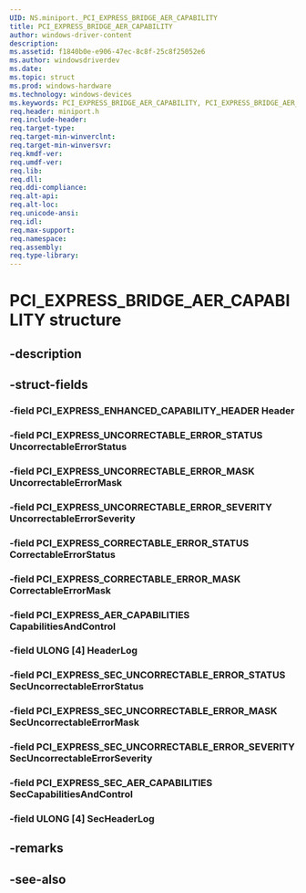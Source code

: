 ```yaml
---
UID: NS.miniport._PCI_EXPRESS_BRIDGE_AER_CAPABILITY
title: PCI_EXPRESS_BRIDGE_AER_CAPABILITY
author: windows-driver-content
description: 
ms.assetid: f1840b0e-e906-47ec-8c8f-25c8f25052e6
ms.author: windowsdriverdev
ms.date: 
ms.topic: struct
ms.prod: windows-hardware
ms.technology: windows-devices
ms.keywords: PCI_EXPRESS_BRIDGE_AER_CAPABILITY, PCI_EXPRESS_BRIDGE_AER_CAPABILITY, *PPCI_EXPRESS_BRIDGE_AER_CAPABILITY
req.header: miniport.h
req.include-header:
req.target-type:
req.target-min-winverclnt:
req.target-min-winversvr:
req.kmdf-ver:
req.umdf-ver:
req.lib:
req.dll:
req.ddi-compliance:
req.alt-api:
req.alt-loc:
req.unicode-ansi:
req.idl:
req.max-support:
req.namespace:
req.assembly:
req.type-library:
---
```


# PCI_EXPRESS_BRIDGE_AER_CAPABILITY structure

## -description



## -struct-fields

### -field PCI_EXPRESS_ENHANCED_CAPABILITY_HEADER Header			
 	
### -field PCI_EXPRESS_UNCORRECTABLE_ERROR_STATUS UncorrectableErrorStatus			
 	
### -field PCI_EXPRESS_UNCORRECTABLE_ERROR_MASK UncorrectableErrorMask			
 	
### -field PCI_EXPRESS_UNCORRECTABLE_ERROR_SEVERITY UncorrectableErrorSeverity			
 	
### -field PCI_EXPRESS_CORRECTABLE_ERROR_STATUS CorrectableErrorStatus			
 	
### -field PCI_EXPRESS_CORRECTABLE_ERROR_MASK CorrectableErrorMask			
 	
### -field PCI_EXPRESS_AER_CAPABILITIES CapabilitiesAndControl			
 	
### -field ULONG [4] HeaderLog			
 	
### -field PCI_EXPRESS_SEC_UNCORRECTABLE_ERROR_STATUS SecUncorrectableErrorStatus			
 	
### -field PCI_EXPRESS_SEC_UNCORRECTABLE_ERROR_MASK SecUncorrectableErrorMask			
 	
### -field PCI_EXPRESS_SEC_UNCORRECTABLE_ERROR_SEVERITY SecUncorrectableErrorSeverity			
 	
### -field PCI_EXPRESS_SEC_AER_CAPABILITIES SecCapabilitiesAndControl			
 	
### -field ULONG [4] SecHeaderLog			
 	
## -remarks

## -see-also